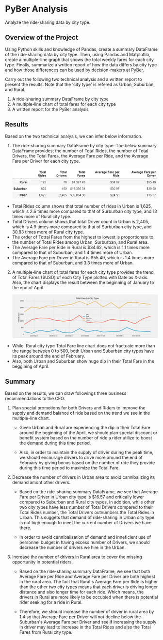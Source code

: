 # PyBer Analysis
Analyze the ride-sharing data by city type.

## Overview of the Project
Using Python skills and knowledge of Pandas, create a summary DataFrame of the ride-sharing data by city type. Then, using Pandas and Matplotlib, create a multiple-line graph that shows the total weekly fares for each city type. Finally, summarize a written report of how the data differs by city type and how those differences can be used by decision-makers at PyBer.

Carry out the following two technical analysis and a written report to present the results. Note that the 'city type' is refered as Urban, Suburban, and Rural.
1. A ride-sharing summary DataFrame by city type
2. A multiple-line chart of total fares for each city type
3. A written report for the PyBer analysis 

## Results
  Based on the two technical analysis, we can infer below information.
  
  1. The ride-sharing summary DataFrame by city type: The below summary DataFrame provides; the number of Total Rides, the number of Total Drivers, the Total Fares, the Average Fare per Ride, and the Average Fare per Driver for each city type.
  
      ![](https://github.com/albertomontilla17/PyBer_Analysis/blob/main/Analysis/PyBer_fare_summary_dataframe.png)
     
  - Total Rides column shows that total number of rides in Urban is 1,625, which is 2.6 times more compared to that of  Surburban city type, and 13 times more of Rural city type.
  - Total Drivers column shows that total Driver count in Urban is 2,405, which is 4.9 times more compared to that of  Surburban city type, and 30.83 times more of Rural city type.
  - The order of Totral Fares from the highest to lowest is proportionate to the number of Total Rides among Urban, Surburban, and Rural area.
  - The Average Fare per Ride in Rural is $34.62, which is 1.1 times more compared to that of Suburban, and 1.4 times more of Urban.
  - The Average Fare per Driver in Rural is $55.49, which is 1.4 times more compared to that of Suburban, and 3.3 times more of Urban.
  2. A multiple-line chart of total fares for each city type provides the trend of Total Fares ($USD) of each City Type plotted with Date as X-axis. Also, the chart displays the result between the beginning of January to the end of April.
  
      ![](https://github.com/albertomontilla17/PyBer_Analysis/blob/main/Analysis/PyBer_fare_summary.png)
  
  - While, Rural city type Total Fare line chart does not fractuate more than the range between 0 to 500, both Urban and Suburban city types have its peak around the end of February. 
  - Also, both Urban and Suburban show huge dip in their Total Fare in the beggining of April.
  
## Summary
   Based on the results, we can draw followings three business recommendations to the CEO.

  1. Plan special promotions for both Drivers and Riders to improve the supply and demand balance of ride based on the trend we see in the multiple-line chart.
    
     + Given Urban and Rural are experiencing the dip in their Total Fare around the beginning of the April, we should plan special discount or benefit system based on the number of ride a rider utilize to boost the demand during this time period.

     + Also, in order to maintain the supply of driver during the peak time, we should encourage drivers to drive more around the end of February by giving bonus based on the number of ride they provide during this time period to maximize the Total Fare.
  
  2. Decrease the number of drivers in Urban area to avoid cannibalizing its demand amont other drivers.
    
     + Based on the ride-sharing summary DataFrame, we see that Average Fare per Driver in Urban city type is $16.57 and critically lower compared to Suburban and Rural city types. In addition, while other two city types have less number of Total Drivers compared to their Total Rides number, the Total Drivers outnumbers the Total Rides in Urban. This suggets that demand of ride-sharing in Urban city type is not high enough to meet the current number of Drivers we have there. 

     + In order to avoid cannibalization of demand and inneficient use of personnel budget in having excess number of Drivers, we should decrease the number of drivers we hire in the Urban.

  3. Increase the number of drivers in Rural area to cover the missing opportunity in potential riders.
    
     + Based on the ride-sharing summary DataFrame, we see that both Average Fare per Ride and Average Fare per Driver are both highest in the rural area. The fact that Rural's Average Fare per Ride is higher than the other two city types means that each driver is driving longer distance and also longer time for each ride. Which means, the drivers in Rural are more likely to be occupied when there is potential rider seeking for a ride in Rural. 

     + Therefore, we should increase the number of driver in rural area by 1.4 so that Average Fare per Driver will not decline below the Suburban's Average Fare per Driver and see if increasing the supply in driver may lead to increase in the Total Rides and also the Total Fares from Rural city type.
  

